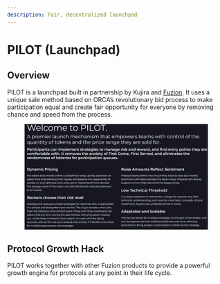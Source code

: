 ```yaml
---
description: Fair, decentralized launchpad
---
```


# PILOT (Launchpad)

## Overview

PILOT is a launchpad built in partnership by Kujira and [Fuzion](https://twitter.com/Fuzion\_App). It uses a unique sale method based on ORCA’s revolutionary bid process to make participation equal and create fair opportunity for everyone by removing chance and speed from the process.

<figure><img src="../.gitbook/assets/image (1).png" alt=""><figcaption></figcaption></figure>

## Protocol Growth Hack

PILOT works together with other Fuzion products to provide a powerful growth engine for protocols at any point in their life cycle.
